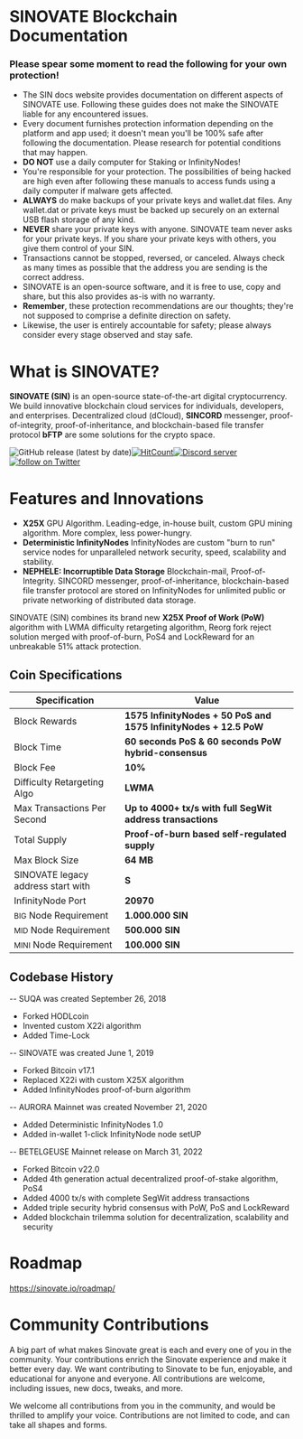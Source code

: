 
# SINOVATE Blockchain Documentation

### Please spear some moment to read the following for your own protection!

-   The SIN docs website provides documentation on different aspects of SINOVATE use. Following these guides does not make the SINOVATE liable for any encountered issues.
-   Every document furnishes protection information depending on the platform and app used; it doesn't mean you'll be 100% safe after following the documentation. Please research for potential conditions that may happen.
-   **DO NOT** use a daily computer for Staking or InfinityNodes!
-   You're responsible for your protection. The possibilities of being hacked are high even after following these manuals to access funds using a daily computer if malware gets affected.
-   **ALWAYS** do make backups of your private keys and wallet.dat files. Any wallet.dat or private keys must be backed up securely on an external USB flash storage of any kind.
-   **NEVER** share your private keys with anyone. SINOVATE team never asks for your private keys. If you share your private keys with others, you give them control of your SIN.
-   Transactions cannot be stopped, reversed, or canceled. Always check as many times as possible that the address you are sending is the correct address.
-   SINOVATE is an open-source software, and it is free to use, copy and share, but this also provides as-is with no warranty.
-   **Remember**, these protection recommendations are our thoughts; they're not supposed to comprise a definite direction on safety.
-   Likewise, the user is entirely accountable for safety; please always consider every stage observed and stay safe.

# What is SINOVATE?

**SINOVATE (SIN)** is an open-source state-of-the-art digital cryptocurrency. 
We build innovative blockchain cloud services for individuals, developers, and enterprises. 
Decentralized cloud (dCloud), **SINCORD** messenger, proof-of-integrity, proof-of-inheritance, and blockchain-based file transfer protocol **bFTP** are some solutions for the crypto space.

![GitHub release (latest by date)](https://img.shields.io/github/v/release/SINOVATEblockchain/SIN-core?label=release&style=flat-square)[![HitCount](http://hits.dwyl.com/SINOVATEblockchain/SIN-core.svg)](http://hits.dwyl.com/SINOVATEblockchain/SIN-core)<a href="https://discord.gg/WnRExsx"><img src="https://discordapp.com/api/guilds/494460434691391509/embed.png" alt="Discord server" /></a> <a href="https://twitter.com/intent/follow?screen_name=SinovateChain"><img src="https://img.shields.io/twitter/follow/SinovateChain.svg?style=social&logo=twitter" alt="follow on Twitter"></a>




# Features and Innovations

 - **X25X** GPU Algorithm. Leading-edge, in-house built, custom GPU mining algorithm. More complex, less power-hungry.
 - **Deterministic InfinityNodes** InfinityNodes are custom "burn to run" service nodes for unparalleled network security, speed, scalability and stability.
 - **NEPHELE: Incorruptible Data Storage** Blockchain-mail, Proof-of-Integrity. SINCORD messenger, proof-of-inheritance, blockchain-based file transfer protocol are stored on InfinityNodes for unlimited public or private networking of distributed data storage.

SINOVATE (SIN) combines its brand new **X25X Proof of Work (PoW)** algorithm with LWMA difficulty retargeting algorithm, Reorg fork reject solution merged with proof-of-burn, PoS4 and LockReward for an unbreakable 51% attack protection.




## Coin Specifications


|Specification| Value |
|--|--|
|Block Rewards  | **1575 InfinityNodes + 50 PoS and 1575 InfinityNodes + 12.5 PoW** |
|Block Time  | **60 seconds PoS & 60 seconds PoW hybrid-consensus** |
|Block Fee  | **10%** |
|Difficulty Retargeting Algo | **LWMA** | 
|Max Transactions Per Second  | **Up to 4000+ tx/s with full SegWit address transactions** |
|Total Supply  | **Proof-of-burn based self-regulated supply** |
|Max Block Size  | **64 MB** |
|SINOVATE legacy address start with  | **S** |
|InfinityNode Port  | **20970** |
|<small>BIG</small>  Node Requirement  | **1.000.000 SIN** |
|<small>MID</small>   Node Requirement  | **500.000 SIN** |
|<small>MINI</small>   Node Requirement  | **100.000 SIN** |



## Codebase History

--   SUQA was created September 26, 2018
-   Forked HODLcoin
-   Invented custom X22i algorithm
-   Added Time-Lock

--   SINOVATE was created June 1, 2019
-   Forked Bitcoin v17.1
-   Replaced X22i with custom X25X algorithm
-   Added InfinityNodes proof-of-burn algorithm

--   AURORA Mainnet was created November 21, 2020
-   Added Deterministic InfinityNodes 1.0
-   Added in-wallet 1-click InfinityNode node setUP


--   BETELGEUSE Mainnet release on March 31, 2022
-   Forked Bitcoin v22.0
-   Added 4th generation actual decentralized proof-of-stake algorithm, PoS4
-   Added 4000 tx/s with complete SegWit address transactions
-   Added triple security hybrid consensus with PoW, PoS and LockReward
-   Added blockchain trilemma solution for decentralization, scalability and security



# Roadmap
https://sinovate.io/roadmap/



# Community Contributions

A big part of what makes Sinovate great is each and every one of you in the community. Your contributions enrich the Sinovate experience and make it better every day. We want contributing to Sinovate to be fun, enjoyable, and educational for anyone and everyone. All contributions are welcome, including issues, new docs, tweaks, and more.   
  
We welcome all contributions from you in the community, and would be thrilled to amplify your voice. Contributions are not limited to code, and can take all shapes and forms.



